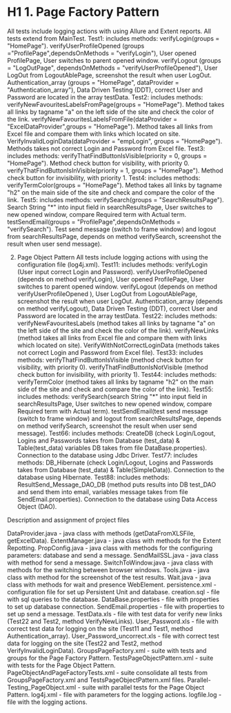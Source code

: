# H1 1.	Page Factory Pattern
All tests include logging actions with using Allure and Extent reports. All tests extend from MainTest.
Test1: includes methods:
verifyLogin(groups = "HomePage"). 
verifyUserProfileOpened (groups ="ProfilePage",dependsOnMethods = "verifyLogin"), User opened ProfilePage, User switches to parent opened window.
verifyLogout (groups = "LogOutPage", dependsOnMethods = "verifyUserProfileOpened"), User LogOut from LogoutAblePage, screenshot the result when user LogOut.
Authentication_array (groups = "HomePage", dataProvider = "Authentication_array"), Data Driven Testing (DDT), correct User and Password are located in the array testData.
Test2: includes methods:
verifyNewFavouritesLabelsFromPage(groups = "HomePage"). Method takes all links by tagname "a" on the left side of the site and check the color of the link.
verifyNewFavouritesLabelsFromFile(dataProvider = "ExcelDataProvider",groups = "HomePage"). Method takes all links from Excel file and compare them with links which located on site.
VerifyInvalidLoginData(dataProvider = "empLogin", groups = "HomePage"). Methods takes not correct Login and Password from Excel file.
Test3: includes methods:
verifyThatFindButtonIsVisible(priority = 0, groups = "HomePage"). Method check button for visibility, with priority 0.
verifyThatFindButtonIsInVisible(priority = 1, groups = "HomePage"). Method check button for invisibility, with priority 1.
Test4: includes methods:
verifyTermColor(groups = "HomePage"). Method takes all links by tagname "h2" on the main side of the site and check and compare the color of the link.
Test5: includes methods:
verifySearch(groups = "SearchResultsPage"). Search String "*" into input field in searchResultsPage, User switches to new opened window, compare Required term with Actual term.
testSendEmail(groups = "ProfilePage",dependsOnMethods = "verifySearch"). Test send message (switch to frame window)  and logout from searchResultsPage, depends on method verifySearch, screenshot the result when user send message).

2.	Page Object Pattern
All tests include logging actions with using the configuration file (log4j.xml).
Test11: includes methods:
verifyLogin (User input correct Login and Password).
verifyUserProfileOpened (depends on method verifyLogin), User opened ProfilePage, User switches to parent opened window.
verifyLogout (depends on method verifyUserProfileOpened ), User LogOut from LogoutAblePage, screenshot the result when user LogOut.
Authentication_array (depends on method verifyLogout), Data Driven Testing (DDT), correct User and Password are located in the array  testData.
Test22: includes methods:
verifyNewFavouritesLabels (method takes all links by tagname "a" on the left side of the site and check the color of the link).
verifyNewLinks (method takes all links from Excel file and compare them with links which located on site).
VerifyWithNotCorrectLoginData (methods takes not correct Login and Password from Excel file).
Test33: includes methods:
verifyThatFindButtonIsVisible (method check button for visibility, with priority 0).
verifyThatFindButtonIsNotVisible (method check button for invisibility, with priority 1).
Test44: includes methods:
verifyTermColor (method takes all links by tagname "h2" on the main side of the site and check and compare the color of the link).
Test55: includes methods:
verifySearch(search String "*" into input field in searchResultsPage, User switches to new opened window, compare Required term with Actual term).
testSendEmail(test send message (switch to frame window)  and logout from searchResultsPage, depends on method verifySearch, screenshot the result when user send message).
Test66: includes methods:
CreateDB (check Login/Logout, Logins and Passwords takes from Database (test_data) & Table(test_data) variables DB takes from file DataBase.properties). Connection to the database using Jdbc Driver.
Test77: includes methods:
DB_Hibernate (check Login/Logout, Logins and Passwords takes from Database (test_data) & Table(SimpleData)). Connection to the database using Hibernate.
Test88: includes methods:
ResultSend_Message_DAO_DB (method puts results into DB test_DAO and send them into email, variables message takes from file SendEmail.properties). Connection to the database using Data Access Object (DAO).

Description and assignment of project files

DataProvider.java - java class with methods (getDataFromXLSFile, getExcelData).
ExtentManager.java - java class with methods for the Extent Repotting.
PropConfig.java - java class with methods for the configuring parameters: database and send a message.
SendMailSSL.java - java class with method for send a message.
SwitchToWindow.java - java class with methods for the switching between browser windows.
Tools.java - java class with method for the screenshot of the test results.
Wait.java - java class with methods for wait and presence WebElement.
persistence.xml - configuration file for set up Persistent Unit and database.
creation.sql - file with sql queries to the database.
DataBase.properties - file with  properties to set up database connection.
SendEmail.properties - file with  properties to set up send a message.
TestData.xls - file with test data for verify new links (Test22 and Test2, method VerifyNewLinks).
User_Password.xls - file with correct test data for logging on the site (Test11 and Test1, method Authentication_array).
User_Password_uncorrect.xls - file with correct test data for logging on the site (Test22 and Test2, method VerifyInvalidLoginData).
GroupsPageFactory.xml - suite with tests and groups for the Page Factory Pattern.
TestsPageObjectPattern.xml - suite with tests for the Page Object Pattern.
PageObjectAndPageFactoryTests.xml - suite consolidate all tests from GroupsPageFactory.xml and TestsPageObjectPattern.xml files.
Parallel-Testing_PageObject.xml - suite with parallel tests for the Page Object Pattern.
log4j.xml - file with parameters for the logging actions.
logfile.log - file with the logging actions.

